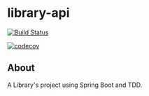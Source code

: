 # library-api

[![Build Status](https://travis-ci.com/PedroDiSanti/library-api.svg?branch=main)](https://travis-ci.com/PedroDiSanti/library-api)

[![codecov](https://codecov.io/gh/PedroDiSanti/library-api/branch/main/graph/badge.svg?token=3TE1XAW2FS)](https://codecov.io/gh/PedroDiSanti/library-api)

## About
A Library's project using Spring Boot and TDD.
